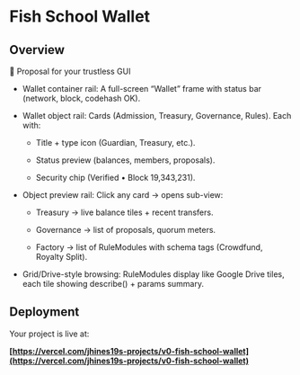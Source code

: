 # Fish School Wallet

## Overview
🎨 Proposal for your trustless GUI
* Wallet container rail: A full-screen “Wallet” frame with status bar (network, block, codehash OK).

* Wallet object rail: Cards (Admission, Treasury, Governance, Rules). Each with:

  - Title + type icon (Guardian, Treasury, etc.).

  - Status preview (balances, members, proposals).

  - Security chip (Verified • Block 19,343,231).

* Object preview rail: Click any card → opens sub-view:

  - Treasury → live balance tiles + recent transfers.

  - Governance → list of proposals, quorum meters.

  - Factory → list of RuleModules with schema tags (Crowdfund, Royalty Split).

* Grid/Drive-style browsing: RuleModules display like Google Drive tiles, each tile showing describe() + params summary.

## Deployment

Your project is live at:

**[https://vercel.com/jhines19s-projects/v0-fish-school-wallet](https://vercel.com/jhines19s-projects/v0-fish-school-wallet)**


